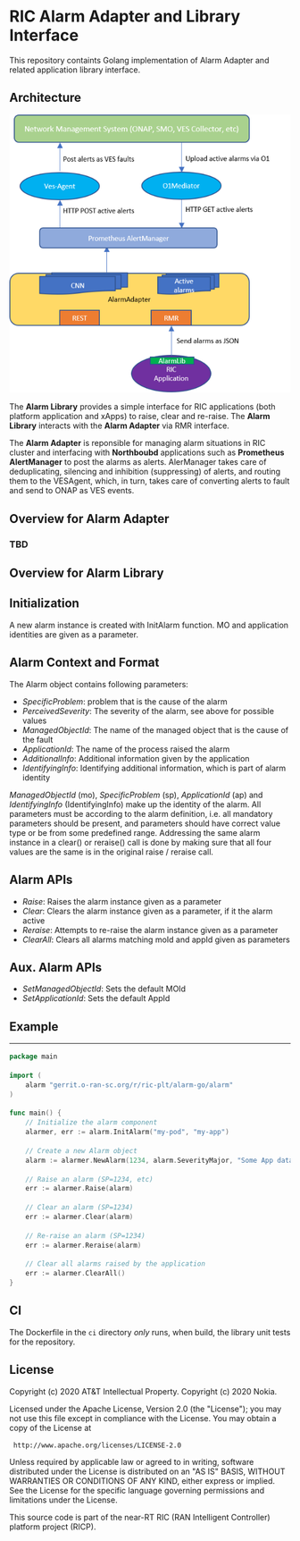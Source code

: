 RIC Alarm Adapter and Library Interface
=======================================

This repository containts Golang implementation of Alarm Adapter and related application library interface.

Architecture
------------

![Architecture](assets/alarm-adapter.png)

The **Alarm Library** provides a simple interface for RIC applications (both platform application and xApps) to raise, clear and re-raise. The **Alarm Library** interacts with the **Alarm Adapter** via RMR interface.

The **Alarm Adapter** is reponsible for managing alarm situations in RIC cluster and interfacing with **Northboubd** applications such as **Prometheus AlertManager** to post the alarms as alerts. AlerManager takes care of deduplicating, silencing and inhibition (suppressing) of alerts, and routing them to the VESAgent, which, in turn, takes care of converting alerts to fault and send to ONAP as VES events.

Overview for Alarm Adapter
--------------------------

### TBD

Overview for Alarm Library
--------------------------

## Initialization

A new alarm instance is created with InitAlarm function. MO and application identities are given as a parameter.

## Alarm Context and Format

The Alarm object contains following parameters:
 * *SpecificProblem*: problem that is the cause of the alarm
 * *PerceivedSeverity*: The severity of the alarm, see above for possible values
 * *ManagedObjectId*: The name of the managed object that is the cause of the fault
 * *ApplicationId*: The name of the process raised the alarm
 * *AdditionalInfo*: Additional information given by the application
 * *IdentifyingInfo*: Identifying additional information, which is part of alarm identity

 *ManagedObjectId* (mo), *SpecificProblem* (sp), *ApplicationId* (ap) and *IdentifyingInfo* (IdentifyingInfo) make up the identity of the alarm. All parameters must be according to the alarm definition, i.e. all mandatory parameters should be present, and parameters should have correct value type or be from some predefined range. Addressing the same alarm instance in a clear() or reraise() call is done by making sure that all four values are the same is in the original raise / reraise call. 

## Alarm APIs
* *Raise*: Raises the alarm instance given as a parameter
* *Clear*: Clears the alarm instance given as a parameter, if it the alarm active
* *Reraise*: Attempts to re-raise the alarm instance given as a parameter
* *ClearAll*: Clears all alarms matching moId and appId given as parameters

## Aux. Alarm APIs
* *SetManagedObjectId*: Sets the default MOId
* *SetApplicationId*: Sets the default AppId


## Example
-------

```go
package main

import (
	alarm "gerrit.o-ran-sc.org/r/ric-plt/alarm-go/alarm"
)

func main() {
	// Initialize the alarm component
	alarmer, err := alarm.InitAlarm("my-pod", "my-app")

	// Create a new Alarm object
	alarm := alarmer.NewAlarm(1234, alarm.SeverityMajor, "Some App data", "eth 0 1")

	// Raise an alarm (SP=1234, etc)
	err := alarmer.Raise(alarm)

	// Clear an alarm (SP=1234)
	err := alarmer.Clear(alarm)

	// Re-raise an alarm (SP=1234)
	err := alarmer.Reraise(alarm)

	// Clear all alarms raised by the application
	err := alarmer.ClearAll()
}
```

CI
--

The Dockerfile in the `ci` directory _only_ runs, when build, the library unit tests for the repository.

License
-------
 Copyright (c) 2020 AT&T Intellectual Property.
 Copyright (c) 2020 Nokia.

 Licensed under the Apache License, Version 2.0 (the "License");
 you may not use this file except in compliance with the License.
 You may obtain a copy of the License at

     http://www.apache.org/licenses/LICENSE-2.0

 Unless required by applicable law or agreed to in writing, software
 distributed under the License is distributed on an "AS IS" BASIS,
 WITHOUT WARRANTIES OR CONDITIONS OF ANY KIND, either express or implied.
 See the License for the specific language governing permissions and
 limitations under the License.

 This source code is part of the near-RT RIC (RAN Intelligent Controller)
 platform project (RICP).



